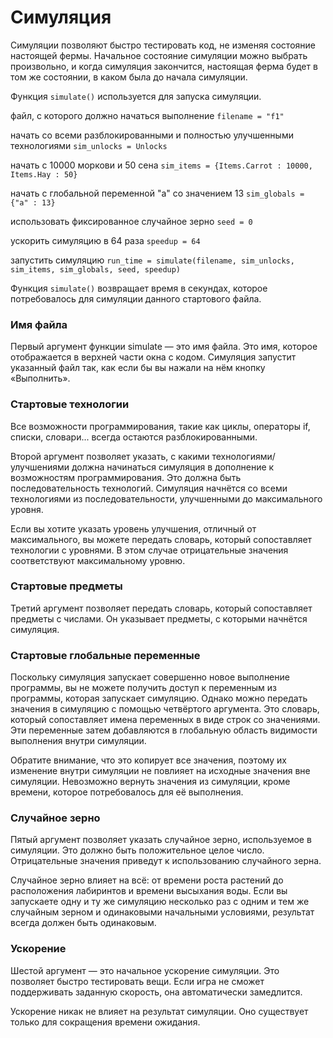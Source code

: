 # Симуляция

Симуляции позволяют быстро тестировать код, не изменяя состояние настоящей фермы.
Начальное состояние симуляции можно выбрать произвольно, и когда симуляция закончится, настоящая ферма будет в том же состоянии, в каком была до начала симуляции.

Функция `simulate()` используется для запуска симуляции.

файл, с которого должно начаться выполнение
`filename = "f1"`

начать со всеми разблокированными и полностью улучшенными технологиями
`sim_unlocks = Unlocks`

начать с 10000 моркови и 50 сена
`sim_items = {Items.Carrot : 10000, Items.Hay : 50}`

начать с глобальной переменной "a" со значением 13
`sim_globals = {"a" : 13}`

использовать фиксированное случайное зерно
`seed = 0`

ускорить симуляцию в 64 раза
`speedup = 64`

запустить симуляцию
`run_time = simulate(filename, sim_unlocks, sim_items, sim_globals, seed, speedup)`

Функция `simulate()` возвращает время в секундах, которое потребовалось для симуляции данного стартового файла.

### Имя файла
Первый аргумент функции simulate — это имя файла. Это имя, которое отображается в верхней части окна с кодом. Симуляция запустит указанный файл так, как если бы вы нажали на нём кнопку «Выполнить».

### Стартовые технологии
Все возможности программирования, такие как циклы, операторы if, списки, словари... всегда остаются разблокированными. 

Второй аргумент позволяет указать, с какими технологиями/улучшениями должна начинаться симуляция в дополнение к возможностям программирования. Это должна быть последовательность технологий. Симуляция начнётся со всеми технологиями из последовательности, улучшенными до максимального уровня.

Если вы хотите указать уровень улучшения, отличный от максимального, вы можете передать словарь, который сопоставляет технологии с уровнями. В этом случае отрицательные значения соответствуют максимальному уровню.

### Стартовые предметы
Третий аргумент позволяет передать словарь, который сопоставляет предметы с числами. Он указывает предметы, с которыми начнётся симуляция.

### Стартовые глобальные переменные
Поскольку симуляция запускает совершенно новое выполнение программы, вы не можете получить доступ к переменным из программы, которая запускает симуляцию.
Однако можно передать значения в симуляцию с помощью четвёртого аргумента. Это словарь, который сопоставляет имена переменных в виде строк со значениями. Эти переменные затем добавляются в глобальную область видимости выполнения внутри симуляции.

Обратите внимание, что это копирует все значения, поэтому их изменение внутри симуляции не повлияет на исходные значения вне симуляции. Невозможно вернуть значения из симуляции, кроме времени, которое потребовалось для её выполнения.

### Случайное зерно
Пятый аргумент позволяет указать случайное зерно, используемое в симуляции. Это должно быть положительное целое число. Отрицательные значения приведут к использованию случайного зерна.

Случайное зерно влияет на всё: от времени роста растений до расположения лабиринтов и времени высыхания воды. Если вы запускаете одну и ту же симуляцию несколько раз с одним и тем же случайным зерном и одинаковыми начальными условиями, результат всегда должен быть одинаковым.

### Ускорение
Шестой аргумент — это начальное ускорение симуляции. Это позволяет быстро тестировать вещи. Если игра не сможет поддерживать заданную скорость, она автоматически замедлится.

Ускорение никак не влияет на результат симуляции. Оно существует только для сокращения времени ожидания.